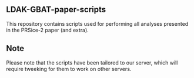 ## LDAK-GBAT-paper-scripts
This repository contains scripts used for performing all analyses presented in the PRSice-2 paper (and extra).

## Note
Please note that the scripts have been tailored to our server, which will require tweeking for them to work on other servers.
